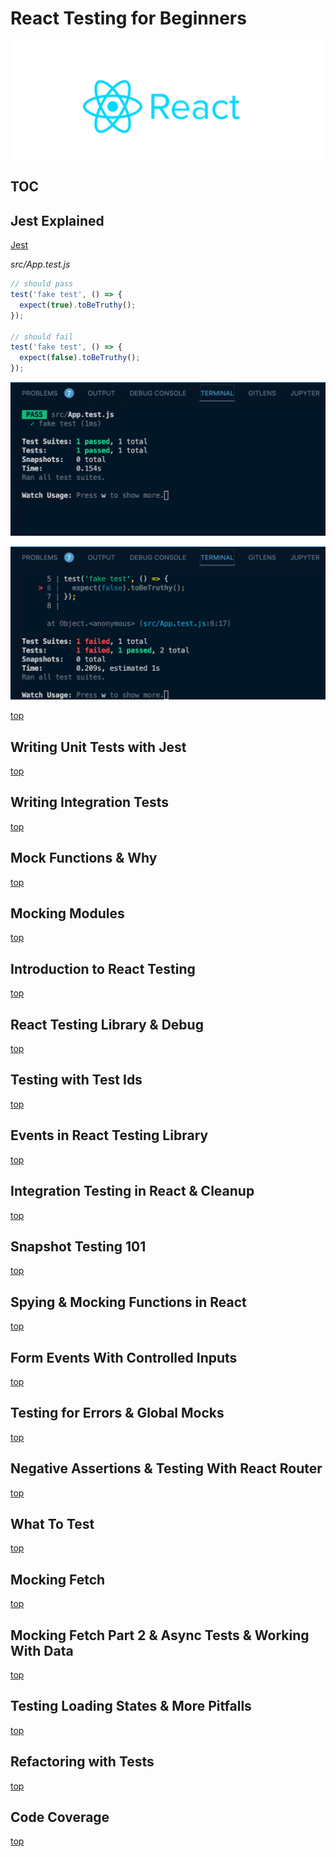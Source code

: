 # React Testing for Beginners

[![React Testing Library](assets/images/reactjs.png)](https://testing-library.com/docs/react-testing-library/intro/)

## TOC

## Jest Explained

[Jest](https://jestjs.io/)

_src/App.test.js_

```javascript
// should pass
test('fake test', () => {
  expect(true).toBeTruthy();
});

// should fail
test('fake test', () => {
  expect(false).toBeTruthy();
});
```

![test_pass_output](assets/images/test_output_all_pass_example.png)

![test_fail_output](assets/images/test_output_fail_example.png)

[top](#toc)

## Writing Unit Tests with Jest

[top](#toc)

## Writing Integration Tests

[top](#toc)

## Mock Functions & Why

[top](#toc)

## Mocking Modules

[top](#toc)

## Introduction to React Testing

[top](#toc)

## React Testing Library & Debug

[top](#toc)

## Testing with Test Ids

[top](#toc)

## Events in React Testing Library

[top](#toc)

## Integration Testing in React & Cleanup

[top](#toc)

## Snapshot Testing 101

[top](#toc)

## Spying & Mocking Functions in React

[top](#toc)

## Form Events With Controlled Inputs

[top](#toc)

## Testing for Errors & Global Mocks

[top](#toc)

## Negative Assertions & Testing With React Router

[top](#toc)

## What To Test

[top](#toc)

## Mocking Fetch

[top](#toc)

## Mocking Fetch Part 2 & Async Tests & Working With Data

[top](#toc)

## Testing Loading States & More Pitfalls

[top](#toc)

## Refactoring with Tests

[top](#toc)

## Code Coverage

[top](#toc)

